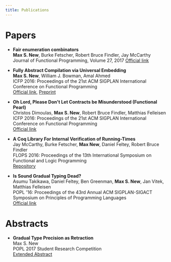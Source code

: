 ```yaml
---
title: Publications
---
```


# Papers

* **Fair enumeration combinators**  
	**Max S. New**, Burke Fetscher, Robert Bruce Findler, Jay McCarthy  
	Journal of Functional Programming, Volume 27, 2017
	[Official link](https://www.cambridge.org/core/journals/journal-of-functional-programming/article/fair-enumeration-combinators/CCEC7CBA286B2F792B073586EFCD6F3A)

* **Fully Abstract Compilation via Universal Embedding**  
	**Max S. New**, William J. Bowman, Amal Ahmed  
	ICFP 2016: Proceedings of the 21st ACM SIGPLAN International Conference on Functional Programming  
	[Official link](http://dl.acm.org/citation.cfm?id=2951941), [Preprint](docs/fabcc-paper.pdf)

* **Oh Lord, Please Don't Let Contracts be Misunderstood (Functional Pearl)**  
	Christos Dimoulas, **Max S. New**, Robert Bruce Findler, Matthias Felleisen  
	ICFP 2016: Proceedings of the 21st ACM SIGPLAN International Conference on Functional Programming  
	[Official link](http://dl.acm.org/citation.cfm?id=2951930)

* **A Coq Library For Internal Verification of
Running-Times**  
	Jay McCarthy, Burke Fetscher, **Max New**, Daniel Feltey, Robert Bruce Findler  
	FLOPS 2016: Proceedings of the 13th International Symposium on Functional and Logic Programming  
	[Repository](https://github.com/rfindler/395-2013)

* **Is Sound Gradual Typing Dead?**  
	Asumu Takikawa, Daniel Feltey, Ben Greenman, **Max S. New**, Jan Vitek, Matthias Felleisen  
	POPL '16: Proceedings of the 43rd Annual ACM SIGPLAN-SIGACT Symposium on Principles of Programming Languages  
	[Official link](http://dl.acm.org/citation.cfm?id=2837630)

# Abstracts

* **Gradual Type Precision as Retraction**  
	Max S. New  
	POPL 2017 Student Research Competition  
	[Extended Abstract](/docs/precision-as-retraction.pdf)

